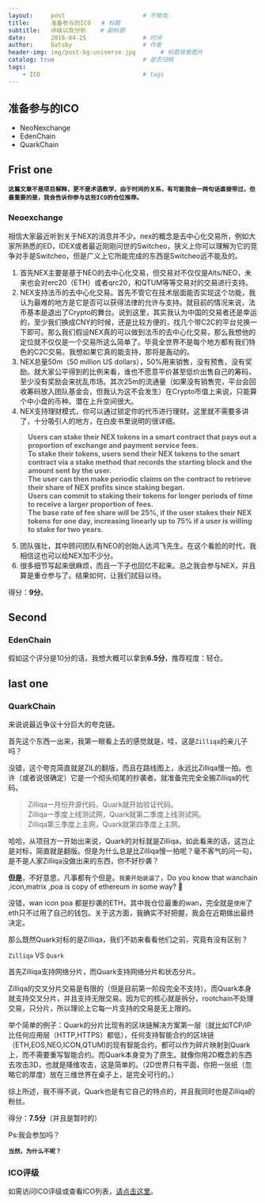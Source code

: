 ```yaml
---
layout:     post                      # 不修改
title:      准备参与的ICO   # 标题
subtitle:   评级以及分析    # 副标题
date:       2018-04-25                # 时间
author:     Gatsby                    # 作者
header-img: img/post-bg-universe.jpg       # 标题背景图片
catalog: true                         # 是否归档
tags:
    - ICO                             # tags
---
```


## 准备参与的ICO
- NeoNexchange
- EdenChain 
- QuarkChain

## Frist one 
**`这篇文章不是项目解释，更不是术语教学，由于时间的关系，有可能我会一两句话直接带过，但最重要的是，我会告诉你参与这些ICO的仓位推荐。`**
### Neoexchange

相信大家最近听到关于NEX的消息并不少。nex的概念是去中心化交易所，例如大家所熟悉的ED，IDEX或者最近刚刚问世的Switcheo，狭义上你可以理解为它的竞争对手是Switcheo，但是广义上它所能完成的东西是Switcheo远不能及的。

1. 首先NEX主要是基于NEO的去中心化交易，但交易对不仅仅是Alts/NEO，未来也会对erc20（ETH）或者qrc20，和QTUM等等交易对的交易进行支持。
2. NEX支持法币的去中心化交易。首先不管它在技术层面能否实现这个功能，我认为最难的地方是它是否可以获得法律的允许与支持。就目前的情况来说，法币基本是退出了Crypto的舞台。说到这里，其实我认为中国的交易者还是幸运的，至少我们换成CNY的时候，还是比较方便的，找几个带C2C的平台兑换一下即可。那么我们假设NEX真的可以做到法币的去中心化交易，那么我想他的定位就不仅仅是一个交易所这么简单了。毕竟全世界不是每个地方都有我们特色的C2C交易。我想如果它真的能支持，那将是轰动的。
3. NEX总量50m（50 million US dollars），50%用来销售，没有预售，没有奖励。就大家公平得到的比例来看，谁也不愿意平价甚至低价出售自己的筹码，至少没有奖励会来扰乱市场。其次25m的流通量（如果没有销售完，平台会回收筹码放入团队基金会，但我认为这不会发生）在Crypto市值上来说，只能算个中小盘的币种。潜在上升空间很大。
4. NEX支持理财模式，你可以通过锁定你的代币进行理财。这里就不需要多讲了，十分吸引人的地方，在白皮书里说明的很详细。
> **Users can stake their NEX tokens in a smart contract that pays out a proportion of exchange and payment service fees.  
To stake their tokens, users send their NEX tokens to the smart contract via a stake method that records the starting block and the amount sent by the user.  
The user can then make periodic claims on the contract to retrieve their share of NEX profits since staking began.  
Users can commit to staking their tokens for longer periods of time to receive a larger proportion of fees.  
The base rate of fee share will be 25%, if the user stakes their NEX tokens for one day, increasing linearly up to 75% if a user is willing to stake for two years.**

5. 团队强壮，其中顾问团队有NEO的创始人达鸿飞先生。在这个看脸的时代，我相信这也可以给NEX加不少分。
6. 很多细节写起来很麻烦，而且一下子也回忆不起来。总之我会参与NEX，并且算是重仓参与了。结果如何，让我们拭目以待。

得分：**9分**。

## Second

### EdenChain

假如这个评分是10分的话，我想大概可以拿到**6.5分**，推荐程度：轻仓。

## last one

### QuarkChain

来说说最近争议十分巨大的夸克链。

首先这个东西一出来，我第一眼看上去的感觉就是，哇，这是`Zilliqa`的亲儿子吗？

没错，这个夸克简直就是ZIL的翻版，而且在路线图上，永远比Zilliqa慢一拍。也许（或者说很确定）它是一个彻头彻尾的抄袭者。就准备完完全全搬Zilliqa的代码。

> Zilliqa一月份开源代码，Quark就开始验证代码。  
Zilliqa一季度上线测试网，Quark就第二季度上线测试网。  
Zilliqa第三季度上主网，Quark就第四季度上主网。

哈哈，从项目方一开始出来说，Quark的对标就是Zilliqa，如此看来的话，这岂止是对标，简直就是翻版。但是为什么总是比Zilliqa慢一拍呢？毫不客气的问一句，是不是人家Zilliqa没做出来的东西，你不好抄袭？

**但是**，不好意思，凡事都有个但是。`我要开始装逼了`，Do you know that wanchain ,icon,matrix ,poa is copy of ethereum in some way? 🤔

没错，wan icon poa 都是抄袭的ETH，其中我仓位最重的wan，完全就是`使用`了eth只不过用了自己的钱包。关于这方面，我确实不好把握，我会在近期做出最终决定。

那么既然Quark对标的是Zilliqa，我们不妨来看看他们之前，究竟有没有区别？

`Zilliqa` VS `Quark`

首先Zilliqa支持网络分片，而Quark支持网络分片和状态分片。

Zilliqa的交叉分片交易是有限的（但是目前第一阶段完全不支持）。而Quark本身就支持交叉分片，并且支持无限交易。因为它的核心就是拆分，rootchain不处理交易，只分片，所以理论上它每一片支持的交易是无上限的。

举个简单的例子：Quark的分片比现有的区块链解决方案第一层（就比如TCP/IP比任何应用层（HTTP,HTTPS）都低），任何支持智能合约的区块链（ETH,EOS,NEO,ICON,QTUM)的现有智能合约，都可以作为碎片映射到Quark上，而不需要重写智能合约。而Quark本身变为了原生。就像你用2D概念的东西去攻击3D，也就是降维攻击，这是简单的。（2D世界只有平面，你把一张纸（忽略它的厚度）放在三维世界在桌子上，是完全可行的。）

综上所述，我不得不说，Quark也是有它自己的特点的，并且我同时也是Zilliqa的粉丝。

得分：**7.5分**（并且是暂时的）

Ps:我会参加吗？

**`当然，为什么不呢？`**


### ICO评级

如需访问ICO评级或查看ICO列表，[请点击这里](http://10512.net/2018/04/24/%E7%AC%AC%E4%B8%80%E7%AF%87/#%E5%85%8D%E8%B4%A3%E5%A3%B0%E6%98%8E)。
